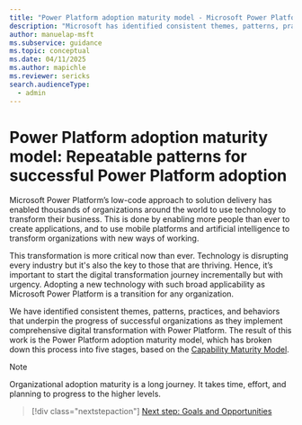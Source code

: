 ```yaml
---
title: "Power Platform adoption maturity model - Microsoft Power Platform | MicrosoftDocs"
description: "Microsoft has identified consistent themes, patterns, practices, and behaviors that underpin the progress of successful organizations as they implement comprehensive digital transformation with Power Platform."
author: manuelap-msft
ms.subservice: guidance
ms.topic: conceptual
ms.date: 04/11/2025
ms.author: mapichle
ms.reviewer: sericks
search.audienceType: 
  - admin
---
```

# Power Platform adoption maturity model: Repeatable patterns for successful Power Platform adoption

Microsoft Power Platform’s low-code approach to solution delivery has enabled thousands of organizations around the world to use technology to transform their business. This is done by enabling more people than ever to create applications, and to use mobile platforms and artificial intelligence to transform organizations with new ways of working.

This transformation is more critical now than ever. Technology is disrupting every industry but it's also the key to those that are thriving. Hence, it’s important to start the digital transformation journey incrementally but with urgency. Adopting a new technology with such broad applicability as Microsoft Power Platform is a transition for any organization.

We have identified consistent themes, patterns, practices, and behaviors that underpin the progress of successful organizations as they implement comprehensive digital transformation with Power Platform. The result of this work is the Power Platform adoption maturity model, which has broken down this process into five stages, based on the [Capability Maturity Model](https://en.wikipedia.org/wiki/Capability_Maturity_Model).

> [!NOTE]
> Organizational adoption maturity is a long journey. It takes time, effort, and planning to progress to the higher levels.

> [!div class="nextstepaction"]
> [Next step: Goals and Opportunities](maturity-model-goals.md)
